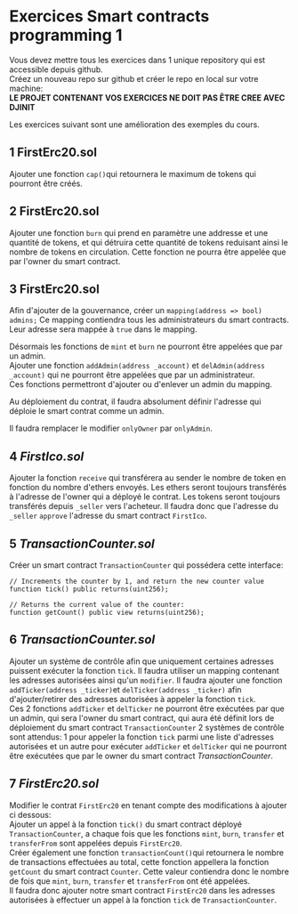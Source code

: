 # Exercices Smart contracts programming 1

Vous devez mettre tous les exercices dans 1 unique repository qui est accessible depuis github.  
Créez un nouveau repo sur github et créer le repo en local sur votre machine:  
**LE PROJET CONTENANT VOS EXERCICES NE DOIT PAS ÊTRE CREE AVEC DJINIT**

Les exercices suivant sont une amélioration des exemples du cours.

## 1 FirstErc20.sol

Ajouter une fonction `cap()`qui retournera le maximum de tokens qui pourront être créés.

## 2 FirstErc20.sol

Ajouter une fonction `burn` qui prend en paramètre une addresse et une quantité de tokens, et qui détruira cette quantité de tokens reduisant ainsi le nombre de tokens en circulation.
Cette fonction ne pourra être appelée que par l'owner du smart contract.

## 3 FirstErc20.sol

Afin d'ajouter de la gouvernance, créer un `mapping(address => bool) admins;`
Ce mapping contiendra tous les administrateurs du smart contracts. Leur adresse sera mappée à `true` dans le mapping.

Désormais les fonctions de `mint` et `burn` ne pourront être appelées que par un admin.  
Ajouter une fonction `addAdmin(address _account)` et `delAdmin(address _account)` qui ne pourront être appelées que par un administrateur.  
Ces fonctions permettront d'ajouter ou d'enlever un admin du mapping.

Au déploiement du contrat, il faudra absolument définir l'adresse qui déploie le smart contrat comme un admin.

Il faudra remplacer le modifier `onlyOwner` par `onlyAdmin`.

## 4 _FirstIco.sol_

Ajouter la fonction `receive` qui transférera au sender
le nombre de token en fonction du nombre d'ethers envoyés.
Les ethers seront toujours transférés à l'adresse de l'owner qui a déployé le contrat.
Les tokens seront toujours transférés depuis `_seller` vers l'acheteur.
Il faudra donc que l'adresse du `_seller` `approve` l'adresse du smart contract `FirstIco`.

## 5 _TransactionCounter.sol_

Créer un smart contract `TransactionCounter` qui possédera cette interface:

```solidity
// Increments the counter by 1, and return the new counter value
function tick() public returns(uint256);

// Returns the current value of the counter:
function getCount() public view returns(uint256);
```

## 6 _TransactionCounter.sol_

Ajouter un système de contrôle afin que uniquement certaines adresses puissent exécuter la fonction `tick`. Il faudra utiliser un mapping contenant les adresses autorisées ainsi qu'un `modifier`.
Il faudra ajouter une fonction `addTicker(address _ticker)`et `delTicker(address _ticker)` afin d'ajouter/retirer des adresses autorisées à appeler la fonction `tick`.  
Ces 2 fonctions `addTicker` et `delTicker` ne pourront être exécutées par que un admin, qui sera l'owner du smart contract, qui aura été définit lors de déploiement du smart contract `TransactionCounter`
2 systèmes de contrôle sont attendus: 1 pour appeler la fonction `tick` parmi une liste d'adresses autorisées et un autre pour exécuter `addTicker` et `delTicker` qui ne pourront être exécutées que par le owner du smart contract _TransactionCounter_.

## 7 _FirstErc20.sol_

Modifier le contrat `FirstErc20` en tenant compte des modifications à ajouter ci dessous:  
Ajouter un appel à la fonction `tick()` du smart contract déployé `TransactionCounter`, a chaque fois que les fonctions `mint`, `burn`, `transfer` et `transferFrom` sont appelées depuis `FirstErc20`.  
Créer également une fonction `transactionCount()`qui retournera le nombre de transactions effectuées au total, cette fonction appellera la fonction `getCount` du smart contract `Counter`. Cette valeur contiendra donc le nombre de fois que `mint`, `burn`, `transfer` et `transferFrom` ont été appelées.  
Il faudra donc ajouter notre smart contract `FirstErc20` dans les adresses autorisées à effectuer un appel à la fonction `tick` de `TransactionCounter`.
